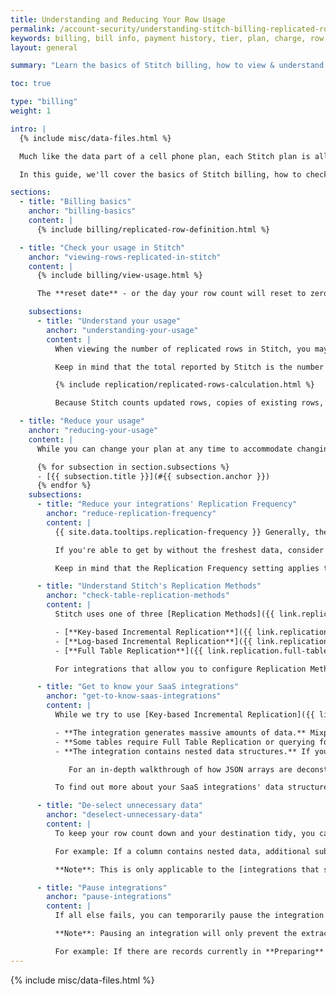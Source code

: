 ```yaml
---
title: Understanding and Reducing Your Row Usage
permalink: /account-security/understanding-stitch-billing-replicated-rows
keywords: billing, bill info, payment history, tier, plan, charge, row usage, replicated row, replicated rows, usage, row count
layout: general

summary: "Learn the basics of Stitch billing, how to view & understand your usage, and keep your row count low."

toc: true

type: "billing"
weight: 1

intro: |
  {% include misc/data-files.html %}

  Much like the data part of a cell phone plan, each Stitch plan is allotted a certain number of replicated rows per month. For detailed info on pricing and what's included in each plan, refer to the [pricing page]({{ site.pricing }}){:target="new"} on our website.

  In this guide, we'll cover the basics of Stitch billing, how to check and understand your usage, and some tips for keeping your row count low.

sections:
  - title: "Billing basics"
    anchor: "billing-basics"
    content: |
      {% include billing/replicated-row-definition.html %}

  - title: "Check your usage in Stitch"
    anchor: "viewing-rows-replicated-in-stitch"
    content: |
      {% include billing/view-usage.html %}

      The **reset date** - or the day your row count will reset to zero - can be found in the **Plan Details** section of your {{ app.page-names.billing }} page, accessed by clicking the {{ app.menu-paths.billing }}.

    subsections:
      - title: "Understand your usage"
        anchor: "understanding-your-usage"
        content: |
          When viewing the number of replicated rows in Stitch, you may be surprised by the totals. You may ask yourself: _"How did Stitch replicate this many rows? There aren't that many in my source or destination!"_

          Keep in mind that the total reported by Stitch is the number of **replicated** rows. The number of rows Stitch replicates is directly impacted by:

          {% include replication/replicated-rows-calculation.html %}

          Because Stitch counts updated rows, copies of existing rows, and rows created from de-nesting towards your total usage, the total of replicated rows and the total number of rows in your data sources or destination may not be equal.

  - title: "Reduce your usage"
    anchor: "reducing-your-usage"
    content: |
      While you can change your plan at any time to accommodate changing volume needs, below are some tried-and-true tips for reducing your row usage and staying within your plan's row allotment:

      {% for subsection in section.subsections %}
      - [{{ subsection.title }}](#{{ subsection.anchor }})
      {% endfor %}
    subsections:
      - title: "Reduce your integrations' Replication Frequency"
        anchor: "reduce-replication-frequency"
        content: |
          {{ site.data.tooltips.replication-frequency }} Generally, the more often an integration is scheduled to replicate, the higher the number of rows Stitch replicates for the inetgration.

          If you're able to get by without the freshest data, consider changing your integrations' [Replication Frequency]({{ link.replication.rep-frequency | prepend: site.baseurl }}) to something less frequent. For example: Every hour or six hours.

          Keep in mind that the Replication Frequency setting applies to the **entire integration**, not individual tables. This is especially important if there are a lot of tables that use <a href="#" data-toggle="tooltip" data-original-title="{{ site.data.tooltips.full-table-rep }}">Full Table Replication</a> in the integration.

      - title: "Understand Stitch's Replication Methods"
        anchor: "check-table-replication-methods"
        content: |
          Stitch uses one of three [Replication Methods]({{ link.replication.rep-methods | prepend: site.baseurl }}) to replicate data from your data sources. To keep your row usage down, Stitch recommends familiarizing yourself with each of these methods before selecting tables for replication. This will ensure you set Stitch up to accurately and efficiently replicate your data.

          - [**Key-based Incremental Replication**]({{ link.replication.key-based-incremental | prepend: site.baseurl }}) - {{ site.data.tooltips.key-based-incremental-rep }}
          - [**Log-based Incremental Replication**]({{ link.replication.log-based-incremental | prepend: site.baseurl }}) - {{ site.data.tooltips.log-based-incremental-rep }}
          - [**Full Table Replication**]({{ link.replication.full-table | prepend: site.baseurl }}) - {{ site.data.tooltips.full-table-rep }}

          For integrations that allow you to configure Replication Methods for selected tables, Stitch recommends using an incremental method whenever possible. This can significantly reduce the amount of redundant data that's replicated by Stitch.

      - title: "Get to know your SaaS integrations"
        anchor: "get-to-know-saas-integrations"
        content: |
          While we try to use [Key-based Incremental Replication]({{ link.replication.key-based-incremental | prepend: site.baseurl }}) for SaaS integrations whenever possible, replicating high numbers of rows is sometimes unavoidable. This can be because:

          - **The integration generates massive amounts of data.** Mixpanel, for example, typically contains large amounts of data.
          - **Some tables require Full Table Replication or querying for a time range** (attribution window) during each replication job to ensure accuracy. 
          - **The integration contains nested data structures.** If you're using a destination that doesn't natively support nested structures, Stitch will de-nest these structures and create sub-rows which will result in a higher number of replicated rows.

             For an in-depth walkthrough of how JSON arrays are deconstructed in Stitch, as well as what arrays are in the first place, check out the [Handling of Nested Data Structures & Row Count Impact]({{ link.destinations.storage.nested-structures | prepend: site.baseurl }}) guide.

          To find out more about your SaaS integrations' data structure and replication methods, we recommend checking out our extensive [SaaS integration docs]({{ site.baseurl }}/integrations/saas). Every SaaS integration has detailed info about the tables Stitch will replicate and the methods used to do so.

      - title: "De-select unnecessary data"
        anchor: "deselect-unnecessary-data"
        content: |
          To keep your row count down and your destination tidy, you can also de-select any tables or columns you don't need.

          For example: If a column contains nested data, additional sub-rows may be created to accommodate loading the data to certain destination types. This will increase the total row count, as [Stitch counts sub-rows towards usage](#billing-basics). If this column is no longer needed, you could de-select it and lower your usage.

          **Note**: This is only applicable to the [integrations that support table and/or column selection]({{ link.replication.syncing | prepend: site.baseurl | append: "#table-column-selection-support" }}).

      - title: "Pause integrations"
        anchor: "pause-integrations"
        content: |
          If all else fails, you can temporarily pause the integration to keep from going over your row limit.

          **Note**: Pausing an integration will only prevent the extraction of additional records. Loading will continue for records that have been extracted prior to the pause.

          For example: If there are records currently in **Preparing** when an integration is paused, Stitch will continue to load these records, complete the current replication job, and count them towards your usage.
---
```

{% include misc/data-files.html %}